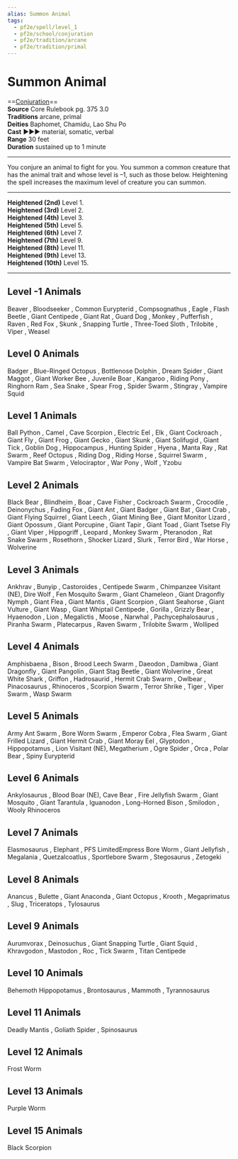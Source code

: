 ```yaml
---
alias: Summon Animal
tags:
  - pf2e/spell/level_1
  - pf2e/school/conjuration
  - pf2e/tradition/arcane
  - pf2e/tradition/primal
---
```


# Summon Animal

==[Conjuration](Conjuration.md)==  
__Source__ Core Rulebook pg. 375 3.0  
**Traditions** arcane, primal  
**Deities** Baphomet, Chamidu, Lao Shu Po  
**Cast** ►►► material, somatic, verbal  
**Range** 30 feet  
**Duration** sustained up to 1 minute

---

You conjure an animal to fight for you. You summon a common creature that has the animal trait and whose level is –1, such as those below. Heightening the spell increases the maximum level of creature you can summon.

<hr>

**Heightened (2nd)** Level 1.  
**Heightened (3rd)** Level 2.  
**Heightened (4th)** Level 3.  
**Heightened (5th)** Level 5.  
**Heightened (6th)** Level 7.  
**Heightened (7th)** Level 9.  
**Heightened (8th)** Level 11.  
**Heightened (9th)** Level 13.  
**Heightened (10th)** Level 15.

---

## Level -1 Animals

Beaver , Bloodseeker , Common Eurypterid , Compsognathus , Eagle , Flash Beetle , Giant Centipede , Giant Rat , Guard Dog , Monkey , Pufferfish , Raven , Red Fox , Skunk , Snapping Turtle , Three-Toed Sloth , Trilobite , Viper , Weasel

## Level 0 Animals

Badger , Blue-Ringed Octopus , Bottlenose Dolphin , Dream Spider , Giant Maggot , Giant Worker Bee , Juvenile Boar , Kangaroo , Riding Pony , Ringhorn Ram , Sea Snake , Spear Frog , Spider Swarm , Stingray , Vampire Squid

## Level 1 Animals

Ball Python , Camel , Cave Scorpion , Electric Eel , Elk , Giant Cockroach , Giant Fly , Giant Frog , Giant Gecko , Giant Skunk , Giant Solifugid , Giant Tick , Goblin Dog , Hippocampus , Hunting Spider , Hyena , Manta Ray , Rat Swarm , Reef Octopus , Riding Dog , Riding Horse , Squirrel Swarm , Vampire Bat Swarm , Velociraptor , War Pony , Wolf , Yzobu

## Level 2 Animals

Black Bear , Blindheim , Boar , Cave Fisher , Cockroach Swarm , Crocodile , Deinonychus , Fading Fox , Giant Ant , Giant Badger , Giant Bat , Giant Crab , Giant Flying Squirrel , Giant Leech , Giant Mining Bee , Giant Monitor Lizard , Giant Opossum , Giant Porcupine , Giant Tapir , Giant Toad , Giant Tsetse Fly , Giant Viper , Hippogriff , Leopard , Monkey Swarm , Pteranodon , Rat Snake Swarm , Rosethorn , Shocker Lizard , Slurk , Terror Bird , War Horse , Wolverine

## Level 3 Animals

Ankhrav , Bunyip , Castoroides , Centipede Swarm , Chimpanzee Visitant (NE), Dire Wolf , Fen Mosquito Swarm , Giant Chameleon , Giant Dragonfly Nymph , Giant Flea , Giant Mantis , Giant Scorpion , Giant Seahorse , Giant Vulture , Giant Wasp , Giant Whiptail Centipede , Gorilla , Grizzly Bear , Hyaenodon , Lion , Megalictis , Moose , Narwhal , Pachycephalosaurus , Piranha Swarm , Platecarpus , Raven Swarm , Trilobite Swarm , Wolliped

## Level 4 Animals

Amphisbaena , Bison , Brood Leech Swarm , Daeodon , Damibwa , Giant Dragonfly , Giant Pangolin , Giant Stag Beetle , Giant Wolverine , Great White Shark , Griffon , Hadrosaurid , Hermit Crab Swarm , Owlbear , Pinacosaurus , Rhinoceros , Scorpion Swarm , Terror Shrike , Tiger , Viper Swarm , Wasp Swarm

## Level 5 Animals

Army Ant Swarm , Bore Worm Swarm , Emperor Cobra , Flea Swarm , Giant Frilled Lizard , Giant Hermit Crab , Giant Moray Eel , Glyptodon , Hippopotamus , Lion Visitant (NE), Megatherium , Ogre Spider , Orca , Polar Bear , Spiny Eurypterid

## Level 6 Animals

Ankylosaurus , Blood Boar (NE), Cave Bear , Fire Jellyfish Swarm , Giant Mosquito , Giant Tarantula , Iguanodon , Long-Horned Bison , Smilodon , Wooly Rhinoceros

## Level 7 Animals

Elasmosaurus , Elephant , PFS LimitedEmpress Bore Worm , Giant Jellyfish , Megalania , Quetzalcoatlus , Sportlebore Swarm , Stegosaurus , Zetogeki

## Level 8 Animals

Anancus , Bulette , Giant Anaconda , Giant Octopus , Krooth , Megaprimatus , Slug , Triceratops , Tylosaurus

## Level 9 Animals

Aurumvorax , Deinosuchus , Giant Snapping Turtle , Giant Squid , Khravgodon , Mastodon , Roc , Tick Swarm , Titan Centipede

## Level 10 Animals

Behemoth Hippopotamus , Brontosaurus , Mammoth , Tyrannosaurus

## Level 11 Animals

Deadly Mantis , Goliath Spider , Spinosaurus

## Level 12 Animals

Frost Worm

## Level 13 Animals

Purple Worm

## Level 15 Animals

Black Scorpion
